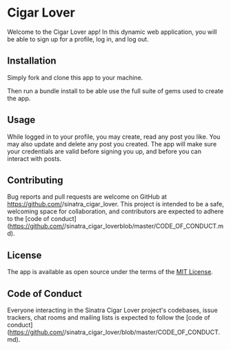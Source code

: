 # Cigar Lover

Welcome to the Cigar Lover app! In this dynamic web application, you will be able to sign up for a profile, log in, and log out. 

## Installation

Simply fork and clone this app to your machine.

Then run a bundle install to be able use the full suite of gems used to create the app.
## Usage

While logged in to your profile, you may create, read any post you like. You may also update and delete any post you created. The app will make sure your credentials are valid before signing you up, and before you can interact with posts.


## Contributing

Bug reports and pull requests are welcome on GitHub at https://github.com/<github username>/sinatra_cigar_lover. This project is intended to be a safe, welcoming space for collaboration, and contributors are expected to adhere to the [code of conduct](https://github.com/<github username>/sinatra_cigar_loverblob/master/CODE_OF_CONDUCT.md).


## License

The app is available as open source under the terms of the [MIT License](https://opensource.org/licenses/MIT).

## Code of Conduct

Everyone interacting in the Sinatra Cigar Lover project's codebases, issue trackers, chat rooms and mailing lists is expected to follow the [code of conduct](https://github.com/<github username>/sinatra_cigar_lover/blob/master/CODE_OF_CONDUCT.md).

